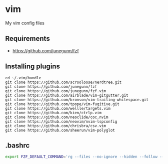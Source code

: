 vim
===

My vim config files

## Requirements

- https://github.com/junegunn/fzf

## Installing plugins

```
cd ~/.vim/bundle
git clone https://github.com/scrooloose/nerdtree.git
git clone https://github.com/junegunn/fzf
git clone https://github.com/junegunn/fzf.vim
git clone https://github.com/airblade/vim-gitgutter.git
git clone https://github.com/bronson/vim-trailing-whitespace.git
git clone https://github.com/tpope/vim-fugitive.git
git clone https://github.com/wellle/targets.vim
git clone https://github.com/kien/ctrlp.vim
git clone https://github.com/neoclide/coc.nvim
git clone https://github.com/neovim/nvim-lspconfig
git clone https://github.com/chrisbra/csv.vim
git clone https://github.com/sheerun/vim-polyglot

```

## .bashrc

```bash
export FZF_DEFAULT_COMMAND='rg --files --no-ignore --hidden --follow --glob "!.git/*"
```
